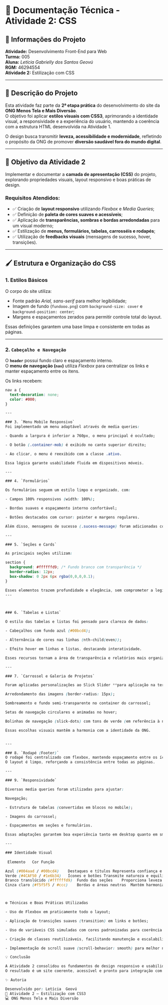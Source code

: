 # 🎨 Documentação Técnica - Atividade 2: CSS

## 📘 Informações do Projeto
**Atividade:** Desenvolvimento Front-End para Web  
**Turma:** 005  
**Aluna:** *Letícia Gabrielly dos Santos Geovú*  
**RGM:** 46294554  
**Atividade 2:** Estilização com CSS  

---

## 🧩 Descrição do Projeto
Esta atividade faz parte da **2ª etapa prática** do desenvolvimento do site da **ONG Menos Tela e Mais Diversão**.  
O objetivo foi aplicar **estilos visuais com CSS3**, aprimorando a identidade visual, a responsividade e a experiência do usuário, mantendo a coerência com a estrutura HTML desenvolvida na Atividade 1.

O design busca transmitir **leveza, acessibilidade e modernidade**, refletindo o propósito da ONG de promover **diversão saudável fora do mundo digital**.

---

## 🎯 Objetivo da Atividade 2
Implementar e documentar a **camada de apresentação (CSS)** do projeto, explorando propriedades visuais, layout responsivo e boas práticas de design.

### Requisitos Atendidos:
- ✅ Criação de **layout responsivo** utilizando *Flexbox* e *Media Queries*;  
- ✅ Definição de **paleta de cores suaves e acessíveis**;  
- ✅ Aplicação de **transparências, sombras e bordas arredondadas** para um visual moderno;  
- ✅ Estilização de **menus, formulários, tabelas, carrosséis e rodapés**;  
- ✅ Utilização de **feedbacks visuais** (mensagens de sucesso, hover, transições).  

---

## 🖌️ Estrutura e Organização do CSS

### 1. **Estilos Básicos**
O corpo do site utiliza:
- Fonte padrão *Arial, sans-serif* para melhor legibilidade;  
- Imagem de fundo (`fundooo.png`) com `background-size: cover` e `background-position: center`;  
- Margens e espaçamentos zerados para permitir controle total do layout.  

Essas definições garantem uma base limpa e consistente em todas as páginas.

---

### 2. `Cabeçalho e Navegação`
O **`header`** possui fundo claro e espaçamento interno.  
O **menu de navegação (`nav`)** utiliza *Flexbox* para centralizar os links e manter espaçamento entre os itens.  

Os links recebem:
```css
nav a {
  text-decoration: none;
  color: #000;
}

---

### 3. `Menu Mobile Responsivo`
Foi implementado um menu adaptável através de media queries:

- Quando a largura é inferior a 760px, o menu principal é ocultado;

- O botão (.container-mob) é exibido no canto superior direito;

- Ao clicar, o menu é reexibido com a classe .ativo.

Essa lógica garante usabilidade fluida em dispositivos móveis.

---

### 4. `Formulários`

Os formulários seguem um estilo limpo e organizado, com:

- Campos 100% responsivos (width: 100%);

- Bordas suaves e espaçamento interno confortável;

- Botões destacados com cursor: pointer e margens regulares.

Além disso, mensagens de sucesso (.sucess-message) foram adicionadas com cores acessíveis (verde claro e borda verde-escura), exibidas apenas quando ativas.

---

### 5. `Seções e Cards`

As principais seções utilizam:

section {
  background: #ffffffd9; /* Fundo branco com transparência */
  border-radius: 12px;
  box-shadow: 0 2px 6px rgba(0,0,0,0.1);
}

Esses elementos trazem profundidade e elegância, sem comprometer a legibilidade do conteúdo.
---



### 6. `Tabelas e Listas`

O estilo das tabelas e listas foi pensado para clareza de dados:

- Cabeçalhos com fundo azul (#00bcd4);

- Alternância de cores nas linhas (nth-child(even));

- Efeito hover em linhas e listas, destacando interatividade.

Esses recursos tornam a área de transparência e relatórios mais organizada e profissional.

---

### 7. `Carrossel e Galeria de Projetos`

Foram aplicadas personalizações ao Slick Slider **para aplicação na terceira atividade**:

Arredondamento das imagens (border-radius: 15px);

Sombreamento e fundo semi-transparente no container do carrossel;

Setas de navegação circulares e animadas no hover;

Bolinhas de navegação (slick-dots) com tons de verde (em referência à natureza e vitalidade).

Essas escolhas visuais mantêm a harmonia com a identidade da ONG.


---

### 8. `Rodapé (Footer)`
O rodapé foi centralizado com flexbox, mantendo espaçamento entre os ícones de redes sociais e o texto de direitos autorais.
O layout é limpo, reforçando a consistência entre todas as páginas.

---

### 9. `Responsividade`

Diversas media queries foram utilizadas para ajustar:

Navegação;

- Estrutura de tabelas (convertidas em blocos no mobile);

- Imagens do carrossel;

- Espaçamentos em seções e formulários.

Essas adaptações garantem boa experiência tanto em desktop quanto em smartphones.

---

### Identidade Visual
 
 Elemento	Cor	Função

Azul (#004aad / #00bcd4)	Destaques e títulos	Representa confiança e clareza
Verde (#4CAF50 / #1e6b34)	Ícones e botões	Transmite natureza e equilíbrio
Branco translúcido (#ffffffd9)	Fundo das seções	Proporciona leveza e contraste
Cinza claro (#f5f5f5 / #ccc)	Bordas e áreas neutras	Mantém harmonia visual



⚙️ Técnicas e Boas Práticas Utilizadas

- Uso de Flexbox em praticamente todo o layout;

- Aplicação de transições suaves (transition) em links e botões;

- Uso de variáveis CSS simuladas com cores padronizadas para coerência visual;

- Criação de classes reutilizáveis, facilitando manutenção e escalabilidade;

- Implementação de scroll suave (scroll-behavior: smooth) para melhor navegação

💡 Conclusão

A Atividade 2 consolidou os fundamentos de design responsivo e usabilidade visual, traduzindo a estrutura HTML da Atividade 1 em uma interface agradável, moderna e funcional.
O resultado é um site coerente, acessível e pronto para integração com JavaScript (Atividade 3).

✨ Autoria

Desenvolvido por: Letícia  Geovú
📅 Atividade 2 — Estilização com CSS3
💻 ONG Menos Tela e Mais Diversão